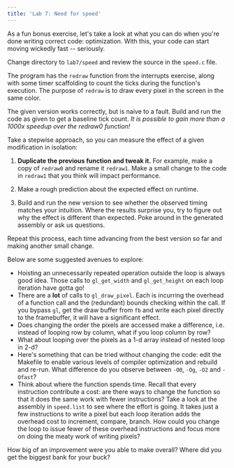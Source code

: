```yaml
---
title: 'Lab 7: Need for speed'
---
```


As a fun bonus exercise, let's take a look at what you can do when you're done
writing correct code: optimization. With this, your code can start moving
wickedly fast -- seriously.

Change directory to `lab7/speed` and review the source in the `speed.c`
file.

The program has the `redraw` function from the interrupts exercise, along with some timer scaffolding to count the ticks during the function's execution. The purpose of `redraw` is to draw every pixel in the screen in the same color.

The given version works correctly, but is naive to a fault. Build and run the
code as given to get a baseline tick count. *It is possible to gain more than a 1000x speedup over the redraw0 function!*

Take a stepwise approach, so you can measure the effect of a given
modification in isolation:

1. **Duplicate the previous function and tweak it.** For example, make a copy of `redraw0` and rename it `redraw1`. Make a small change to the code in `redraw1` that you think will impact performance.

2. Make a rough prediction about the expected effect on runtime.

3. Build and run the new version to see whether the observed timing matches your intuition. Where the results surprise you, try to figure out why the effect is different than expected. Poke around in the generated assembly or ask us questions.

Repeat this process, each time advancing from the best version so far and
making another small change.

Below are some suggested avenues to explore:

+ Hoisting an unnecessarily repeated operation outside the loop is always good idea. Those calls to `gl_get_width` and `gl_get_height` on each loop iteration have gotta go! 
+ There are a __lot__ of calls to `gl_draw_pixel`. Each is incurring the overhead of a function call and the (redundant) bounds checking within the call.  If you bypass `gl`, get the draw buffer from `fb` and write each pixel directly to the framebuffer, it will have a significant effect.
+ Does changing the order the pixels are accessed make a difference, i.e. instead of looping row by column, what if you loop column by row?
+ What about looping over the pixels as a 1-d array instead of nested loop in 2-d?
+ Here's something that can be tried without changing the code: edit the Makefile to enable various levels of compiler optimization and
rebuild and re-run. What difference do you observe between `-O0`, `-Og`, `-O2` and `-Ofast`?
+ Think about where the function spends time. Recall that every instruction 
contribute a cost: are there ways to change the function so that it does the 
same work with fewer instructions? Take a look at the assembly in `speed.list` to see where the effort is going. It takes just a few instructions to write a pixel but each loop iteration adds the overhead cost to increment, compare, branch. How could you change the loop to issue fewer of these
overhead instructions and focus more on doing the meaty work of writing pixels?

How big of an improvement were you able to make overall? Where did you get the biggest bank for your buck?
